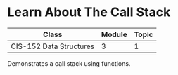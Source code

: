 # Learn About The Call Stack

|Class|Module|Topic|
|-----|------|-----|
|CIS-152 Data Structures|3|1|

Demonstrates a call stack using functions.